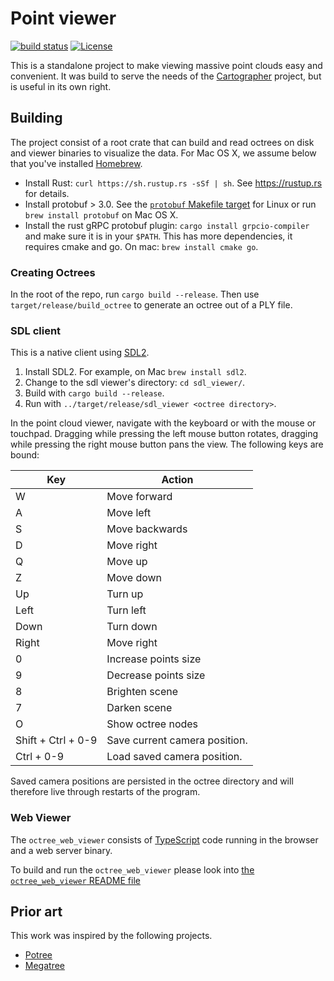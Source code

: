 # Point viewer

[![build status](https://travis-ci.org/googlecartographer/point_cloud_viewer.svg?branch=master)](https://travis-ci.org/googlecartographer/point_cloud_viewer) [![License](https://img.shields.io/badge/License-Apache%202.0-blue.svg)](https://github.com/googlecartographer/point_cloud_viewer/blob/master/LICENSE)

This is a standalone project to make viewing massive point clouds easy and convenient.
It was build to serve the needs of the [Cartographer](https://github.com/googlecartographer) project, but is useful in its own right.

## Building

The project consist of a root crate that can build and read octrees on disk and viewer binaries to visualize the data. For Mac OS X, we assume below that you've installed [Homebrew](https://brew.sh).

- Install Rust: `curl https://sh.rustup.rs -sSf | sh`. See <https://rustup.rs> for details.
- Install protobuf > 3.0. See the [`protobuf` Makefile target](https://github.com/googlecartographer/point_cloud_viewer/blob/master/Makefile) for Linux or run `brew install protobuf` on Mac OS X.
- Install the rust gRPC protobuf plugin: `cargo install grpcio-compiler` and
  make sure it is in your `$PATH`. This has more dependencies, it requires cmake
  and go. On mac: `brew install cmake go`.

### Creating Octrees

In the root of the repo, run `cargo build --release`.
Then use `target/release/build_octree` to generate an octree out of a PLY file.

### SDL client

This is a native client using [SDL2](https://libsdl.org).

1. Install SDL2. For example, on Mac `brew install sdl2`. 
2. Change to the sdl viewer's directory: `cd sdl_viewer/`. 
3. Build with `cargo build --release`. 
4. Run with `../target/release/sdl_viewer <octree directory>`.

In the point cloud viewer, navigate with the keyboard or with the mouse or touchpad. Dragging while pressing the left mouse button rotates, dragging while pressing the right mouse button pans the view. The following keys are bound:

| Key                | Action                        |
| ------------------ | ----------------------------- |
| W                  | Move forward                  |
| A                  | Move left                     |
| S                  | Move backwards                |
| D                  | Move right                    |
| Q                  | Move up                       |
| Z                  | Move down                     |
| Up                 | Turn up                       |
| Left               | Turn left                     |
| Down               | Turn down                     |
| Right              | Move right                    |
| 0                  | Increase points size          |
| 9                  | Decrease points size          |
| 8                  | Brighten scene                |
| 7                  | Darken scene                  |
| O                  | Show octree nodes             |
| Shift + Ctrl + 0-9 | Save current camera position. |
| Ctrl + 0-9         | Load saved camera position.   |

Saved camera positions are persisted in the octree directory and will therefore live through restarts of the program.

### Web Viewer
The `octree_web_viewer` consists of [TypeScript](https://www.typescriptlang.org) code running in the browser and a web server binary.

To build and run the `octree_web_viewer`  please look into [the `octree_web_viewer` README file](octree_web_viewer/README.md)

## Prior art

This work was inspired by the following projects.

- [Potree](http://potree.org)
- [Megatree](http://wiki.ros.org/megatree)
